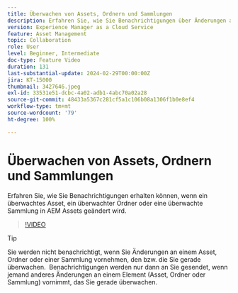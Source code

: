 ```yaml
---
title: Überwachen von Assets, Ordnern und Sammlungen
description: Erfahren Sie, wie Sie Benachrichtigungen über Änderungen an Assets, Ordnern oder Sammlungen in AEM Assets erhalten können.
version: Experience Manager as a Cloud Service
feature: Asset Management
topic: Collaboration
role: User
level: Beginner, Intermediate
doc-type: Feature Video
duration: 131
last-substantial-update: 2024-02-29T00:00:00Z
jira: KT-15000
thumbnail: 3427646.jpeg
exl-id: 33531e51-dcbc-4a02-adb1-4abc70a02a28
source-git-commit: 48433a5367c281cf5a1c106b08a1306f1b0e8ef4
workflow-type: tm+mt
source-wordcount: '79'
ht-degree: 100%

---
```


# Überwachen von Assets, Ordnern und Sammlungen

Erfahren Sie, wie Sie Benachrichtigungen erhalten können, wenn ein überwachtes Asset, ein überwachter Ordner oder eine überwachte Sammlung in AEM Assets geändert wird.

>[!VIDEO](https://video.tv.adobe.com/v/3427646/?learn=on)

>[!TIP]
>
> Sie werden nicht benachrichtigt, wenn Sie Änderungen an einem Asset, Ordner oder einer Sammlung vornehmen, den bzw. die Sie gerade überwachen.  Benachrichtigungen werden nur dann an Sie gesendet, wenn jemand anderes Änderungen an einem Element (Asset, Ordner oder Sammlung) vornimmt, das Sie gerade überwachen.
